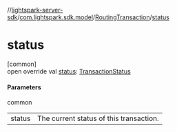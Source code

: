 //[lightspark-server-sdk](../../../index.md)/[com.lightspark.sdk.model](../index.md)/[RoutingTransaction](index.md)/[status](status.md)

# status

[common]\
open override val [status](status.md): [TransactionStatus](../-transaction-status/index.md)

#### Parameters

common

| | |
|---|---|
| status | The current status of this transaction. |
